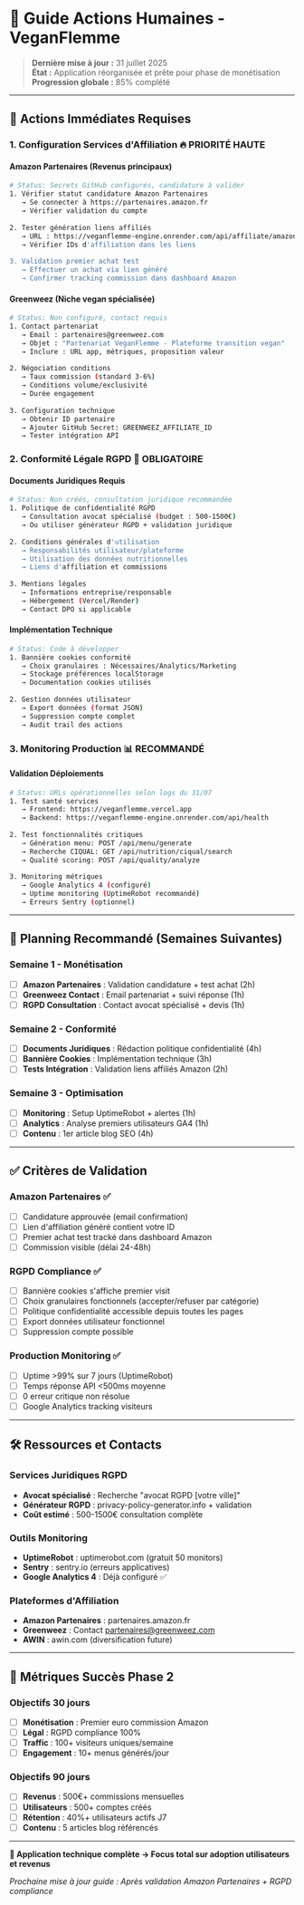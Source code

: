 # 🤝 Guide Actions Humaines - VeganFlemme

> **Dernière mise à jour :** 31 juillet 2025  
> **État :** Application réorganisée et prête pour phase de monétisation  
> **Progression globale :** 85% complété

---

## 🎯 Actions Immédiates Requises

### 1. **Configuration Services d'Affiliation** 🔥 PRIORITÉ HAUTE

#### Amazon Partenaires (Revenus principaux)
```bash
# Status: Secrets GitHub configurés, candidature à valider
1. Vérifier statut candidature Amazon Partenaires
   → Se connecter à https://partenaires.amazon.fr
   → Vérifier validation du compte
   
2. Tester génération liens affiliés
   → URL : https://veganflemme-engine.onrender.com/api/affiliate/amazon/generate
   → Vérifier IDs d'affiliation dans les liens
   
3. Validation premier achat test
   → Effectuer un achat via lien généré
   → Confirmer tracking commission dans dashboard Amazon
```

#### Greenweez (Niche vegan spécialisée)  
```bash
# Status: Non configuré, contact requis
1. Contact partenariat
   → Email : partenaires@greenweez.com
   → Objet : "Partenariat VeganFlemme - Plateforme transition vegan"
   → Inclure : URL app, métriques, proposition valeur
   
2. Négociation conditions
   → Taux commission (standard 3-6%)
   → Conditions volume/exclusivité
   → Durée engagement
   
3. Configuration technique  
   → Obtenir ID partenaire
   → Ajouter GitHub Secret: GREENWEEZ_AFFILIATE_ID
   → Tester intégration API
```

### 2. **Conformité Légale RGPD** 🚨 OBLIGATOIRE

#### Documents Juridiques Requis
```bash
# Status: Non créés, consultation juridique recommandée
1. Politique de confidentialité RGPD
   → Consultation avocat spécialisé (budget : 500-1500€)
   → Ou utiliser générateur RGPD + validation juridique
   
2. Conditions générales d'utilisation
   → Responsabilités utilisateur/plateforme
   → Utilisation des données nutritionnelles
   → Liens d'affiliation et commissions
   
3. Mentions légales
   → Informations entreprise/responsable
   → Hébergement (Vercel/Render)
   → Contact DPO si applicable
```

#### Implémentation Technique
```bash
# Status: Code à développer
1. Bannière cookies conformité
   → Choix granulaires : Nécessaires/Analytics/Marketing
   → Stockage préférences localStorage
   → Documentation cookies utilisés
   
2. Gestion données utilisateur
   → Export données (format JSON)
   → Suppression compte complet
   → Audit trail des actions
```

### 3. **Monitoring Production** 📊 RECOMMANDÉ

#### Validation Déploiements
```bash
# Status: URLs opérationnelles selon logs du 31/07
1. Test santé services
   → Frontend: https://veganflemme.vercel.app
   → Backend: https://veganflemme-engine.onrender.com/api/health
   
2. Test fonctionnalités critiques
   → Génération menu: POST /api/menu/generate
   → Recherche CIQUAL: GET /api/nutrition/ciqual/search
   → Qualité scoring: POST /api/quality/analyze
   
3. Monitoring métriques
   → Google Analytics 4 (configuré)
   → Uptime monitoring (UptimeRobot recommandé)
   → Erreurs Sentry (optionnel)
```

---

## 📅 Planning Recommandé (Semaines Suivantes)

### Semaine 1 - Monétisation
- [ ] **Amazon Partenaires** : Validation candidature + test achat (2h)
- [ ] **Greenweez Contact** : Email partenariat + suivi réponse (1h)  
- [ ] **RGPD Consultation** : Contact avocat spécialisé + devis (1h)

### Semaine 2 - Conformité
- [ ] **Documents Juridiques** : Rédaction politique confidentialité (4h)
- [ ] **Bannière Cookies** : Implémentation technique (3h)
- [ ] **Tests Intégration** : Validation liens affiliés Amazon (2h)

### Semaine 3 - Optimisation
- [ ] **Monitoring** : Setup UptimeRobot + alertes (1h)
- [ ] **Analytics** : Analyse premiers utilisateurs GA4 (1h)
- [ ] **Contenu** : 1er article blog SEO (4h)

---

## ✅ Critères de Validation

### Amazon Partenaires ✅
- [ ] Candidature approuvée (email confirmation)
- [ ] Lien d'affiliation généré contient votre ID
- [ ] Premier achat test tracké dans dashboard Amazon
- [ ] Commission visible (délai 24-48h)

### RGPD Compliance ✅  
- [ ] Bannière cookies s'affiche premier visit
- [ ] Choix granulaires fonctionnels (accepter/refuser par catégorie)
- [ ] Politique confidentialité accessible depuis toutes les pages
- [ ] Export données utilisateur fonctionnel
- [ ] Suppression compte possible

### Production Monitoring ✅
- [ ] Uptime >99% sur 7 jours (UptimeRobot)
- [ ] Temps réponse API <500ms moyenne
- [ ] 0 erreur critique non résolue
- [ ] Google Analytics tracking visiteurs

---

## 🛠️ Ressources et Contacts

### Services Juridiques RGPD
- **Avocat spécialisé** : Recherche "avocat RGPD [votre ville]"
- **Générateur RGPD** : privacy-policy-generator.info + validation
- **Coût estimé** : 500-1500€ consultation complète

### Outils Monitoring  
- **UptimeRobot** : uptimerobot.com (gratuit 50 monitors)
- **Sentry** : sentry.io (erreurs applicatives)
- **Google Analytics 4** : Déjà configuré ✅

### Plateformes d'Affiliation
- **Amazon Partenaires** : partenaires.amazon.fr
- **Greenweez** : Contact partenaires@greenweez.com
- **AWIN** : awin.com (diversification future)

---

## 🎯 Métriques Succès Phase 2

### Objectifs 30 jours
- [ ] **Monétisation** : Premier euro commission Amazon
- [ ] **Légal** : RGPD compliance 100%
- [ ] **Traffic** : 100+ visiteurs uniques/semaine
- [ ] **Engagement** : 10+ menus générés/jour

### Objectifs 90 jours  
- [ ] **Revenus** : 500€+ commissions mensuelles
- [ ] **Utilisateurs** : 500+ comptes créés
- [ ] **Rétention** : 40%+ utilisateurs actifs J7
- [ ] **Contenu** : 5 articles blog référencés

---

**🌱 Application technique complète → Focus total sur adoption utilisateurs et revenus**

*Prochaine mise à jour guide : Après validation Amazon Partenaires + RGPD compliance*